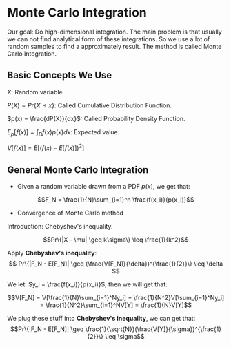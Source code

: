 # Monte Carlo Integration

Our goal: Do high-dimensional integration. The main problem is that usually we can not find analytical form of these integrations. So we use a lot of random samples to find a approximately result. The method is called Monte Carlo Integration.  

## Basic Concepts We Use

$X$: Random variable

$P(X) = Pr\{ X \leq x \}$: Called Cumulative Distribution Function.

$p(x) = \frac{dP(X)}{dx}$: Called Probability Density Function.

$E_p[f(x)] = \int_D{f(x)p(x)dx}$: Expected value.

$V[f(x)] = E[(f(x)-E[f(x)])^2]$

## General Monte Carlo Integration

- Given a random variable drawn from a PDF $p(x)$, we get that:  

$$F_N = \frac{1}{N}\sum_{i=1}^n \frac{f(x_i)}{p(x_i)}$$

- Convergence of Monte Carlo method

Introduction: Chebyshev's inequality.  

$$Pr\{|X - \mu| \geq k\sigma\} \leq \frac{1}{k^2}$$

Apply **Chebyshev's inequality**:  
$$
Pr\{|F_N - E[F_N]| \geq (\frac{V[F_N]}{\delta})^{\frac{1}{2}}\} \leq \delta
$$

We let: $y_i = \frac{f(x_i)}{p(x_i)}$, then we will get that:  

$$V[F_N] = V[\frac{1}{N}\sum_{i=1}^Ny_i]  = \frac{1}{N^2}V[\sum_{i=1}^Ny_i] = \frac{1}{N^2}\sum_{i=1}^NV[Y] = \frac{1}{N}V[Y]$$

We plug these stuff into **Chebyshev's inequality**, we can get that:  
$$Pr\{|F_N - E[F_N]| \geq \frac{1}{\sqrt{N}}(\frac{V[Y]}{\sigma})^{\frac{1}{2}}\} \leq \sigma$$